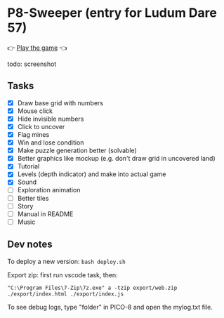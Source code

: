 # P8-Sweeper (entry for Ludum Dare 57)

👉 [Play the game](https://zommerfelds.github.io/ldjam57-p8sweeper/) 👈

todo: screenshot

## Tasks

- [x] Draw base grid with numbers
- [x] Mouse click
- [x] Hide invisible numbers
- [x] Click to uncover
- [x] Flag mines
- [x] Win and lose condition
- [x] Make puzzle generation better (solvable)
- [x] Better graphics like mockup (e.g. don't draw grid in uncovered land)
- [x] Tutorial
- [x] Levels (depth indicator) and make into actual game
- [x] Sound
- [ ] Exploration animation
- [ ] Better tiles
- [ ] Story
- [ ] Manual in README
- [ ] Music

## Dev notes

To deploy a new version: `bash deploy.sh`

Export zip: first run vscode task, then:

```
"C:\Program Files\7-Zip\7z.exe" a -tzip export/web.zip ./export/index.html ./export/index.js
```

To see debug logs, type "folder" in PICO-8 and open the mylog.txt file.
